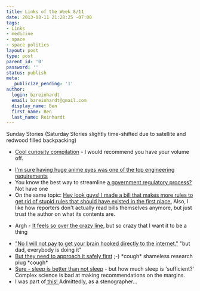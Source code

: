 ```yaml
---
title: Links of the Week 8/11
date: 2013-08-11 21:28:25 -07:00
tags:
- Links
- medicine
- space
- space politics
layout: post
type: post
parent_id: '0'
password: ''
status: publish
meta:
  _publicize_pending: '1'
author:
  login: bzreinhardt
  email: bzreinhardt@gmail.com
  display_name: Ben
  first_name: Ben
  last_name: Reinhardt
---
```


<p>Sunday Stories (Saturday Stories slightly time-shifted due to satellite and redwood filled backpacking)</p>
<ul>
<li><a href="http://www.space.com/22209-curiosity-s-first-year-on-mars-in-2-minutes-time-lapse-video.html" target="_blank">Cool curiosity compilation</a> - I would recommend you have your volume off.</p>
</li>
<li><a href="http://www.space.com/22235-japan-launches-talking-space-robot-astronaut.html" target="_blank">I'm sure having huge anime eyes was one of the top engineering requirements</a>
</li>
<li>You know the best way to streamline <a href="http://www.spacepolicyonline.com/news/mccarthy-introduces-soars-act-to-streamline-commercial-spaceflight-regs" target="_blank">a government regulatory process?</a> Not have one</li>
<li>On the same topic: <a href="http://spaceref.biz/2013/08/congressman-kevin-mccarthy-introduces-bill-to-streamline-commercial-spaceflight.html" target="_blank">Hey look guys! I made a bill that makes more rules to get rid of stupid rules that should have existed in the first place.</a> Also, I like how reporters don't actually read bills themselves anymore, but just trust the author on what its contents are.</li>
</ul>
<ul>
<li>Argh - <a href="http://www.space.com/22238-mars-one-private-colony-volunteers-meeting.html" target="_blank">It feels so over the crazy line</a>, but so crazy that I want it to be a thing</p>
</li>
<li><a href="http://bits.blogs.nytimes.com/2013/08/04/disruptions-rather-than-time-computers-might-become-panacea-to-hurt" target="_blank">"No I will not pay to get your brain hooked directly to the internet."</a> "but dad, everybody is doing it"
</li>
<li><a href="http://spaceref.com/missions-and-programs/nasa/japanese-vehicle-delivers-new-hardware-for-nasas-robotic-refueling-mission.html" target="_blank">But they need to approach it safely first</a> ;-) *cough* shameless research plug *cough*
</li>
<li><a href="http://www.newscientist.com/article/dn24002-poor-sleep-makes-food-more-appealing.html#.UgP-UGTEo56" target="_blank">Sure - sleep is better than not sleep</a> - but how much sleep is 'sufficient?' Complex science is bad at making recommendations on the margins.
</li>
<li>I was part of<a href="http://www.youtube.com/watch?feature=player_embedded&amp;v=zc0dyTWa3fU&amp;t=167" target="_blank"> this! </a>Admittedly, as a stenographer...</li>
</ul>
